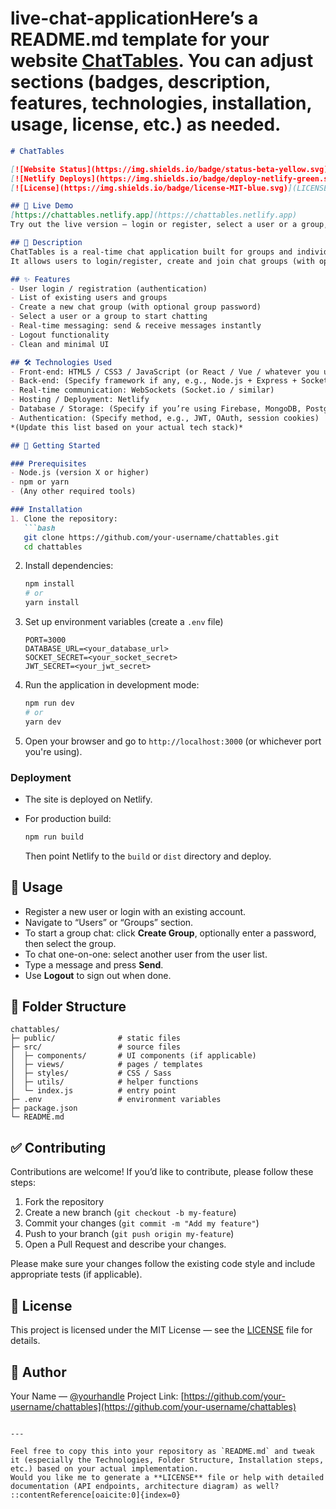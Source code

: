 # live-chat-applicationHere’s a **README.md** template for your website **[ChatTables](https://chattables.netlify.app)**. You can adjust sections (badges, description, features, technologies, installation, usage, license, etc.) as needed.

````markdown
# ChatTables

[![Website Status](https://img.shields.io/badge/status-beta-yellow.svg)](https://chattables.netlify.app)  
[![Netlify Deploys](https://img.shields.io/badge/deploy-netlify-green.svg)](https://chattables.netlify.app)  
[![License](https://img.shields.io/badge/license-MIT-blue.svg)](LICENSE)

## 🔗 Live Demo  
[https://chattables.netlify.app](https://chattables.netlify.app)  
Try out the live version — login or register, select a user or a group, and start chatting.

## 📖 Description  
ChatTables is a real-time chat application built for groups and individual users.  
It allows users to login/register, create and join chat groups (with optional password protection), or chat one-on-one with another user. It’s designed for simplicity and speed, making it easy to get up and running for group discussions, team chats or personal messaging.

## ✨ Features  
- User login / registration (authentication)  
- List of existing users and groups  
- Create a new chat group (with optional group password)  
- Select a user or a group to start chatting  
- Real-time messaging: send & receive messages instantly  
- Logout functionality  
- Clean and minimal UI  

## 🛠 Technologies Used  
- Front-end: HTML5 / CSS3 / JavaScript (or React / Vue / whatever you used)  
- Back-end: (Specify framework if any, e.g., Node.js + Express + Socket.io)  
- Real-time communication: WebSockets (Socket.io / similar)  
- Hosting / Deployment: Netlify  
- Database / Storage: (Specify if you’re using Firebase, MongoDB, PostgreSQL, etc.)  
- Authentication: (Specify method, e.g., JWT, OAuth, session cookies)  
*(Update this list based on your actual tech stack)*

## 🚀 Getting Started  

### Prerequisites  
- Node.js (version X or higher)  
- npm or yarn  
- (Any other required tools)

### Installation  
1. Clone the repository:  
   ```bash
   git clone https://github.com/your-username/chattables.git
   cd chattables
````

2. Install dependencies:

   ```bash
   npm install
   # or
   yarn install
   ```
3. Set up environment variables (create a `.env` file)

   ```env
   PORT=3000
   DATABASE_URL=<your_database_url>
   SOCKET_SECRET=<your_socket_secret>
   JWT_SECRET=<your_jwt_secret>
   ```
4. Run the application in development mode:

   ```bash
   npm run dev
   # or
   yarn dev
   ```
5. Open your browser and go to `http://localhost:3000` (or whichever port you're using).

### Deployment

* The site is deployed on Netlify.
* For production build:

  ```bash
  npm run build
  ```

  Then point Netlify to the `build` or `dist` directory and deploy.

## 🧪 Usage

* Register a new user or login with an existing account.
* Navigate to “Users” or “Groups” section.
* To start a group chat: click **Create Group**, optionally enter a password, then select the group.
* To chat one-on-one: select another user from the user list.
* Type a message and press **Send**.
* Use **Logout** to sign out when done.

## 🧩 Folder Structure

```
chattables/
├─ public/              # static files
├─ src/                 # source files
│  ├─ components/       # UI components (if applicable)
│  ├─ views/            # pages / templates
│  ├─ styles/           # CSS / Sass
│  ├─ utils/            # helper functions
│  └─ index.js          # entry point
├─ .env                 # environment variables
├─ package.json
└─ README.md
```

## ✅ Contributing

Contributions are welcome! If you’d like to contribute, please follow these steps:

1. Fork the repository
2. Create a new branch (`git checkout -b my-feature`)
3. Commit your changes (`git commit -m "Add my feature"`)
4. Push to your branch (`git push origin my-feature`)
5. Open a Pull Request and describe your changes.

Please make sure your changes follow the existing code style and include appropriate tests (if applicable).

## 📝 License

This project is licensed under the MIT License — see the [LICENSE](LICENSE) file for details.

## 👤 Author

Your Name — [@yourhandle](https://github.com/yourhandle)
Project Link: [https://github.com/your-username/chattables](https://github.com/your-username/chattables)

```

---

Feel free to copy this into your repository as `README.md` and tweak it (especially the Technologies, Folder Structure, Installation steps, etc.) based on your actual implementation.  
Would you like me to generate a **LICENSE** file or help with detailed documentation (API endpoints, architecture diagram) as well?
::contentReference[oaicite:0]{index=0}
```
